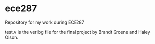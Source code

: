 # ece287
Repository for my work during ECE287


test.v is the verilog file for the final project by Brandt Groene and Haley Olson.



